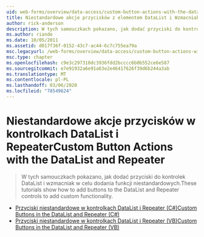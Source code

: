 ```yaml
---
uid: web-forms/overview/data-access/custom-button-actions-with-the-datalist-and-repeater/index
title: Niestandardowe akcje przycisków z elementem DataList i Wzmacniake | Microsoft Docs
author: rick-anderson
description: W tych samouczkach pokazano, jak dodać przyciski do kontrolek DataList i wzmacniak w celu dodania funkcji niestandardowych.
ms.author: riande
ms.date: 10/05/2011
ms.assetid: d017f36f-0152-43c7-ac44-6c7c755ea79a
msc.legacyurl: /web-forms/overview/data-access/custom-button-actions-with-the-datalist-and-repeater
msc.type: chapter
ms.openlocfilehash: c9e3c297310dc3936fdd2bcccc6b0b552ce6e587
ms.sourcegitcommit: e7e91932a6e91a63e2e46417626f39d6b244a3ab
ms.translationtype: MT
ms.contentlocale: pl-PL
ms.lasthandoff: 03/06/2020
ms.locfileid: "78549624"
---
```

# <a name="custom-button-actions-with-the-datalist-and-repeater"></a><span data-ttu-id="7d611-103">Niestandardowe akcje przycisków w kontrolkach DataList i Repeater</span><span class="sxs-lookup"><span data-stu-id="7d611-103">Custom Button Actions with the DataList and Repeater</span></span>

> <span data-ttu-id="7d611-104">W tych samouczkach pokazano, jak dodać przyciski do kontrolek DataList i wzmacniak w celu dodania funkcji niestandardowych.</span><span class="sxs-lookup"><span data-stu-id="7d611-104">These tutorials show how to add buttons to the DataList and Repeater controls to add custom functionality.</span></span>

- [<span data-ttu-id="7d611-105">Przyciski niestandardowe w kontrolkach DataList i Repeater (C#)</span><span class="sxs-lookup"><span data-stu-id="7d611-105">Custom Buttons in the DataList and Repeater (C#)</span></span>](custom-buttons-in-the-datalist-and-repeater-cs.md)
- [<span data-ttu-id="7d611-106">Przyciski niestandardowe w kontrolkach DataList i Repeater (VB)</span><span class="sxs-lookup"><span data-stu-id="7d611-106">Custom Buttons in the DataList and Repeater (VB)</span></span>](custom-buttons-in-the-datalist-and-repeater-vb.md)
